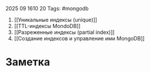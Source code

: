 2025 09 1610 20
Tags: #mongodb

1) [[Уникальные индексы (unique)]]
2) [[TTL-индексы MondoDB]]
3) [[Разреженные индексы (partial index)]]
4) [[Создание индексов и управление ими MongoDB]]
# Заметка
